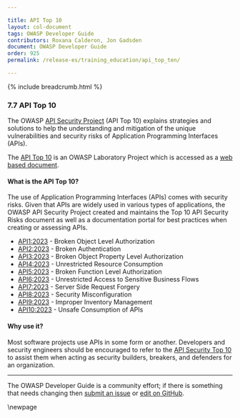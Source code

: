 ```yaml
---

title: API Top 10
layout: col-document
tags: OWASP Developer Guide
contributors: Roxana Calderon, Jon Gadsden
document: OWASP Developer Guide
order: 925
permalink: /release-es/training_education/api_top_ten/

---
```


{% include breadcrumb.html %}

### 7.7 API Top 10

The OWASP [API Security Project][apisec] (API Top 10) explains strategies and solutions to help the understanding
and mitigation of the unique vulnerabilities and security risks of Application Programming Interfaces (APIs).

The [API Top 10][apisec-project] is an OWASP Laboratory Project
which is accessed as a [web based document][apisec-doc].

#### What is the API Top 10?

The use of Application Programming Interfaces (APIs) comes with security risks.
Given that APIs are widely used in various types of applications,
the OWASP API Security Project created and maintains the Top 10 API Security Risks document
as well as a documentation portal for best practices when creating or assessing APIs.

* [API1:2023][api01] - Broken Object Level Authorization
* [API2:2023][api02] - Broken Authentication
* [API3:2023][api03] - Broken Object Property Level Authorization
* [API4:2023][api04] - Unrestricted Resource Consumption
* [API5:2023][api05] - Broken Function Level Authorization
* [API6:2023][api06] - Unrestricted Access to Sensitive Business Flows
* [API7:2023][api07] - Server Side Request Forgery
* [API8:2023][api08] - Security Misconfiguration
* [API9:2023][api09] - Improper Inventory Management
* [API10:2023][api10] - Unsafe Consumption of APIs

#### Why use it?

Most software projects use APIs in some form or another.
Developers and security engineers should be encouraged to refer to the [API Security Top 10][apisec]
to assist them when acting as security builders, breakers, and defenders for an organization.

----

The OWASP Developer Guide is a community effort; if there is something that needs changing
then [submit an issue][issue0907] or [edit on GitHub][edit0907].

[api01]: https://owasp.org/API-Security/editions/2023/en/0xa1-broken-object-level-authorization/
[api02]: https://owasp.org/API-Security/editions/2023/en/0xa2-broken-authentication/
[api03]: https://owasp.org/API-Security/editions/2023/en/0xa3-broken-object-property-level-authorization/
[api04]: https://owasp.org/API-Security/editions/2023/en/0xa4-unrestricted-resource-consumption/
[api05]: https://owasp.org/API-Security/editions/2023/en/0xa5-broken-function-level-authorization/
[api06]: https://owasp.org/API-Security/editions/2023/en/0xa6-unrestricted-access-to-sensitive-business-flows/
[api07]: https://owasp.org/API-Security/editions/2023/en/0xa7-server-side-request-forgery/
[api08]: https://owasp.org/API-Security/editions/2023/en/0xa8-security-misconfiguration/
[api09]: https://owasp.org/API-Security/editions/2023/en/0xa9-improper-inventory-management/
[api10]: https://owasp.org/API-Security/editions/2023/en/0xaa-unsafe-consumption-of-apis/
[apisec]: https://owasp.org/API-Security
[apisec-doc]: https://owasp.org/API-Security/editions/2023/en/0x00-header/
[apisec-project]: https://owasp.org/www-project-api-security/
[edit0907]: https://github.com/OWASP/www-project-developer-guide/blob/main/draft/09-training-education/07-api-top-ten.md
[issue0907]: https://github.com/OWASP/www-project-developer-guide/issues/new?labels=content&template=request.md&title=Update:%2009-training-education/07-api-top-ten

\newpage
